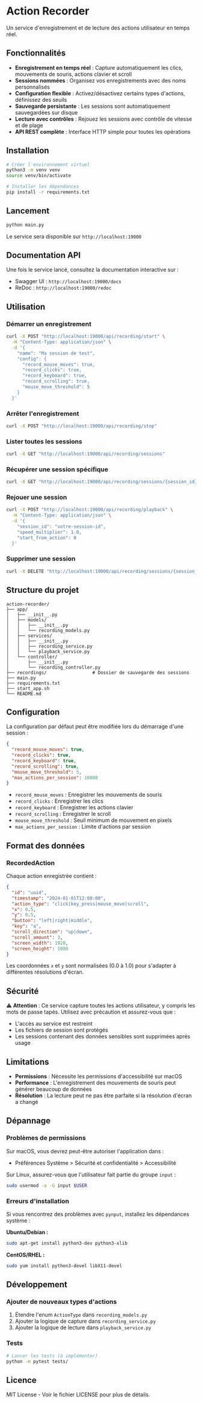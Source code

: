 # Action Recorder

Un service d'enregistrement et de lecture des actions utilisateur en temps réel.

## Fonctionnalités

- **Enregistrement en temps réel** : Capture automatiquement les clics, mouvements de souris, actions clavier et scroll
- **Sessions nommées** : Organisez vos enregistrements avec des noms personnalisés
- **Configuration flexible** : Activez/désactivez certains types d'actions, définissez des seuils
- **Sauvegarde persistante** : Les sessions sont automatiquement sauvegardées sur disque
- **Lecture avec contrôles** : Rejouez les sessions avec contrôle de vitesse et de plage
- **API REST complète** : Interface HTTP simple pour toutes les opérations

## Installation

```bash
# Créer l'environnement virtuel
python3 -m venv venv
source venv/bin/activate

# Installer les dépendances
pip install -r requirements.txt
```

## Lancement

```bash
python main.py
```

Le service sera disponible sur `http://localhost:19000`

## Documentation API

Une fois le service lancé, consultez la documentation interactive sur :
- Swagger UI : `http://localhost:19000/docs`
- ReDoc : `http://localhost:19000/redoc`

## Utilisation

### Démarrer un enregistrement

```bash
curl -X POST "http://localhost:19000/api/recording/start" \
  -H "Content-Type: application/json" \
  -d '{
    "name": "Ma session de test",
    "config": {
      "record_mouse_moves": true,
      "record_clicks": true,
      "record_keyboard": true,
      "record_scrolling": true,
      "mouse_move_threshold": 5
    }
  }'
```

### Arrêter l'enregistrement

```bash
curl -X POST "http://localhost:19000/api/recording/stop"
```

### Lister toutes les sessions

```bash
curl -X GET "http://localhost:19000/api/recording/sessions"
```

### Récupérer une session spécifique

```bash
curl -X GET "http://localhost:19000/api/recording/sessions/{session_id}"
```

### Rejouer une session

```bash
curl -X POST "http://localhost:19000/api/recording/playback" \
  -H "Content-Type: application/json" \
  -d '{
    "session_id": "votre-session-id",
    "speed_multiplier": 1.0,
    "start_from_action": 0
  }'
```

### Supprimer une session

```bash
curl -X DELETE "http://localhost:19000/api/recording/sessions/{session_id}"
```

## Structure du projet

```
action-recorder/
├── app/
│   ├── __init__.py
│   ├── models/
│   │   ├── __init__.py
│   │   └── recording_models.py
│   ├── services/
│   │   ├── __init__.py
│   │   ├── recording_service.py
│   │   └── playback_service.py
│   └── controller/
│       ├── __init__.py
│       └── recording_controller.py
├── recordings/                 # Dossier de sauvegarde des sessions
├── main.py
├── requirements.txt
├── start_app.sh
└── README.md
```

## Configuration

La configuration par défaut peut être modifiée lors du démarrage d'une session :

```json
{
  "record_mouse_moves": true,
  "record_clicks": true,
  "record_keyboard": true,
  "record_scrolling": true,
  "mouse_move_threshold": 5,
  "max_actions_per_session": 10000
}
```

- `record_mouse_moves` : Enregistrer les mouvements de souris
- `record_clicks` : Enregistrer les clics
- `record_keyboard` : Enregistrer les actions clavier
- `record_scrolling` : Enregistrer le scroll
- `mouse_move_threshold` : Seuil minimum de mouvement en pixels
- `max_actions_per_session` : Limite d'actions par session

## Format des données

### RecordedAction

Chaque action enregistrée contient :

```json
{
  "id": "uuid",
  "timestamp": "2024-01-01T12:00:00",
  "action_type": "click|key_press|mouse_move|scroll",
  "x": 0.5,
  "y": 0.5,
  "button": "left|right|middle",
  "key": "a",
  "scroll_direction": "up|down",
  "scroll_amount": 3,
  "screen_width": 1920,
  "screen_height": 1080
}
```

Les coordonnées `x` et `y` sont normalisées (0.0 à 1.0) pour s'adapter à différentes résolutions d'écran.

## Sécurité

⚠️ **Attention** : Ce service capture toutes les actions utilisateur, y compris les mots de passe tapés. Utilisez avec précaution et assurez-vous que :

- L'accès au service est restreint
- Les fichiers de session sont protégés
- Les sessions contenant des données sensibles sont supprimées après usage

## Limitations

- **Permissions** : Nécessite les permissions d'accessibilité sur macOS
- **Performance** : L'enregistrement des mouvements de souris peut générer beaucoup de données
- **Résolution** : La lecture peut ne pas être parfaite si la résolution d'écran a changé

## Dépannage

### Problèmes de permissions

Sur macOS, vous devrez peut-être autoriser l'application dans :
- Préférences Système > Sécurité et confidentialité > Accessibilité

Sur Linux, assurez-vous que l'utilisateur fait partie du groupe `input` :
```bash
sudo usermod -a -G input $USER
```

### Erreurs d'installation

Si vous rencontrez des problèmes avec `pynput`, installez les dépendances système :

**Ubuntu/Debian :**
```bash
sudo apt-get install python3-dev python3-xlib
```

**CentOS/RHEL :**
```bash
sudo yum install python3-devel libX11-devel
```

## Développement

### Ajouter de nouveaux types d'actions

1. Étendre l'enum `ActionType` dans `recording_models.py`
2. Ajouter la logique de capture dans `recording_service.py`
3. Ajouter la logique de lecture dans `playback_service.py`

### Tests

```bash
# Lancer les tests (à implémenter)
python -m pytest tests/
```

## Licence

MIT License - Voir le fichier LICENSE pour plus de détails.